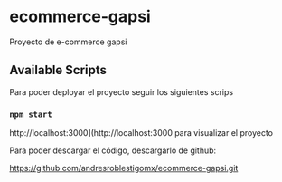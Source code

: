 # ecommerce-gapsi
Proyecto de e-commerce gapsi

## Available Scripts

Para poder deployar el proyecto seguir los siguientes scrips

### `npm start`


http://localhost:3000](http://localhost:3000 para visualizar el proyecto


Para poder descargar el código, descargarlo de github:

https://github.com/andresroblestigomx/ecommerce-gapsi.git
